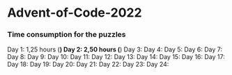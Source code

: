 # Advent-of-Code-2022

### Time consumption for the puzzles
Day  1: 1,25 hours (**)
Day  2: 2,50 hours (**)
Day  3:
Day  4:
Day  5:
Day  6:
Day  7:
Day  8:
Day  9:
Day 10:
Day 11:
Day 12:
Day 13:
Day 14:
Day 15:
Day 16:
Day 17:
Day 18:
Day 19:
Day 20:
Day 21:
Day 22:
Day 23:
Day 24:

